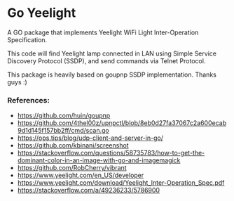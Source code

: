 # Go Yeelight

A GO package that implements Yeelight WiFi Light Inter-Operation Specification. 

This code will find Yeelight lamp connected in LAN using Simple Service Discovery Protocol (SSDP), and send commands via Telnet Protocol.

This package is heavily based on goupnp SSDP implementation. Thanks guys :)

### References:

- https://github.com/huin/goupnp
- https://github.com/4thel00z/upnpctl/blob/8eb0d27fa37067c2a600ecab9d1d145f157bb2ff/cmd/scan.go
- https://ops.tips/blog/udp-client-and-server-in-go/
- https://github.com/kbinani/screenshot
- https://stackoverflow.com/questions/58735783/how-to-get-the-dominant-color-in-an-image-with-go-and-imagemagick
- https://github.com/RobCherry/vibrant
- https://www.yeelight.com/en_US/developer
- https://www.yeelight.com/download/Yeelight_Inter-Operation_Spec.pdf
- https://stackoverflow.com/a/49236233/5786900

